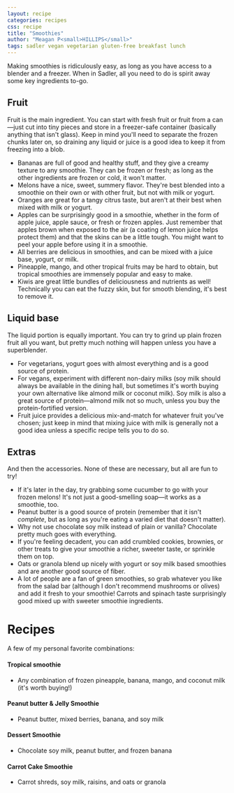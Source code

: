 ```yaml
---
layout: recipe
categories: recipes
css: recipe
title: "Smoothies"
author: "Meagan P<small>HILLIPS</small>"
tags: sadler vegan vegetarian gluten-free breakfast lunch
---
```


Making smoothies is ridiculously easy, as long as you have access to a blender and a freezer. When in Sadler, all you need to do is spirit away some key ingredients to-go.

## Fruit

Fruit is the main ingredient. You can start with fresh fruit or fruit from a can&mdash;just cut into tiny pieces and store in a freezer-safe container (basically anything that isn't glass). Keep in mind you'll need to separate the frozen chunks later on, so draining any liquid or juice is a good idea to keep it from freezing into a blob.

  - Bananas are full of good and healthy stuff, and they give a creamy texture to any smoothie. They can be frozen or fresh; as long as the other ingredients are frozen or cold, it won't matter.
  - Melons have a nice, sweet, summery flavor. They're best blended into a smoothie on their own or with other fruit, but not with milk or yogurt.
  - Oranges are great for a tangy citrus taste, but aren't at their best when mixed with milk or yogurt.
  - Apples can be surprisingly good in a smoothie, whether in the form of apple juice, apple sauce, or fresh or frozen apples. Just remember that apples brown when exposed to the air (a coating of lemon juice helps protect them) and that the skins can be a little tough. You might want to peel your apple before using it in a smoothie.
  - All berries are delicious in smoothies, and can be mixed with a juice base, yogurt, or milk.
  - Pineapple, mango, and other tropical fruits may be hard to obtain, but tropical smoothies are immensely popular and easy to make.
  - Kiwis are great little bundles of deliciousness and nutrients as well! Technically you can eat the fuzzy skin, but for smooth blending, it's best to remove it.

## Liquid base

The liquid portion is equally important. You can try to grind up plain frozen fruit all you want, but pretty much nothing will happen unless you have a superblender.

  - For vegetarians, yogurt goes with almost everything and is a good source of protein.
  - For vegans, experiment with different non-dairy milks (soy milk should always be available in the dining hall, but sometimes it's worth buying your own alternative like almond milk or coconut milk). Soy milk is also a great source of protein&mdash;almond milk not so much, unless you buy the protein-fortified version.
  - Fruit juice provides a delicious mix-and-match for whatever fruit you've chosen; just keep in mind that mixing juice with milk is generally not a good idea unless a specific recipe tells you to do so.

## Extras

And then the accessories. None of these are necessary, but all are fun to try!

  - If it's later in the day, try grabbing some cucumber to go with your frozen melons! It's not just a good-smelling soap&mdash;it works as a smoothie, too.
  - Peanut butter is a good source of protein (remember that it isn't _complete_, but as long as you're eating a varied diet that doesn't matter).
  - Why not use chocolate soy milk instead of plain or vanilla? Chocolate pretty much goes with everything.
  - If you're feeling decadent, you can add crumbled cookies, brownies, or other treats to give your smoothie a richer, sweeter taste, or sprinkle them on top.
  - Oats or granola blend up nicely with yogurt or soy milk based smoothies and are another good source of fiber.
  - A lot of people are a fan of green smoothies, so grab whatever you like from the salad bar (although I don't recommend mushrooms or olives) and add it fresh to your smoothie! Carrots and spinach taste surprisingly good mixed up with sweeter smoothie ingredients.

# Recipes

A few of my personal favorite combinations:

#### Tropical smoothie
  - Any combination of frozen pineapple, banana, mango, and coconut milk (it's worth buying!)
#### Peanut butter &amp; Jelly Smoothie
  - Peanut butter, mixed berries, banana, and soy milk
#### Dessert Smoothie
  - Chocolate soy milk, peanut butter, and frozen banana
#### Carrot Cake Smoothie
  - Carrot shreds, soy milk, raisins, and oats or granola
